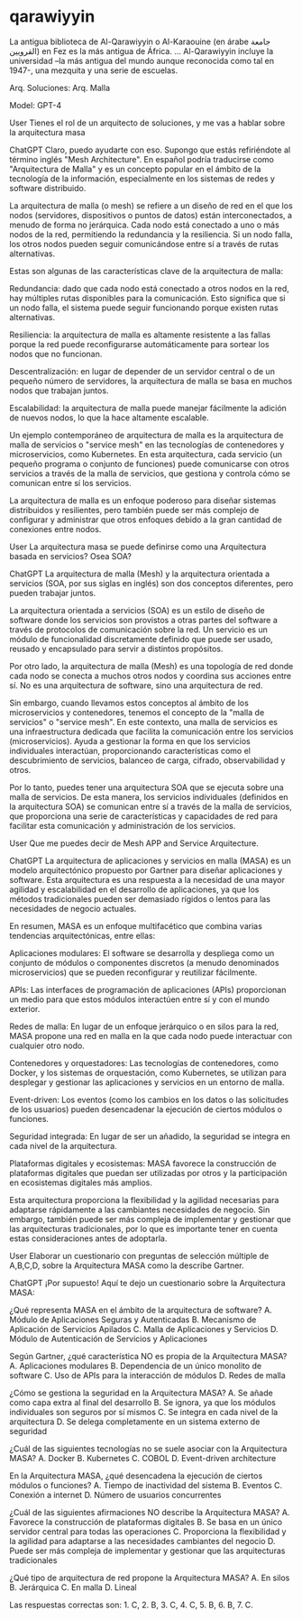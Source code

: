 # qarawiyyin
La antigua biblioteca de Al-Qarawiyyin o Al-Karaouine (en árabe جامعة القرويين) en Fez es la más antigua de África. ... Al-Qarawiyyin incluye la universidad –la más antigua del mundo aunque reconocida como tal en 1947-, una mezquita y una serie de escuelas.

Arq. Soluciones: Arq. Malla

Model: GPT-4

User
Tienes el rol de un arquitecto de soluciones, y me vas a hablar sobre la arquitectura masa

ChatGPT
Claro, puedo ayudarte con eso. Supongo que estás refiriéndote al término inglés "Mesh Architecture". En español podría traducirse como "Arquitectura de Malla" y es un concepto popular en el ámbito de la tecnología de la información, especialmente en los sistemas de redes y software distribuido.

La arquitectura de malla (o mesh) se refiere a un diseño de red en el que los nodos (servidores, dispositivos o puntos de datos) están interconectados, a menudo de forma no jerárquica. Cada nodo está conectado a uno o más nodos de la red, permitiendo la redundancia y la resiliencia. Si un nodo falla, los otros nodos pueden seguir comunicándose entre sí a través de rutas alternativas.

Estas son algunas de las características clave de la arquitectura de malla:

Redundancia: dado que cada nodo está conectado a otros nodos en la red, hay múltiples rutas disponibles para la comunicación. Esto significa que si un nodo falla, el sistema puede seguir funcionando porque existen rutas alternativas.

Resiliencia: la arquitectura de malla es altamente resistente a las fallas porque la red puede reconfigurarse automáticamente para sortear los nodos que no funcionan.

Descentralización: en lugar de depender de un servidor central o de un pequeño número de servidores, la arquitectura de malla se basa en muchos nodos que trabajan juntos.

Escalabilidad: la arquitectura de malla puede manejar fácilmente la adición de nuevos nodos, lo que la hace altamente escalable.

Un ejemplo contemporáneo de arquitectura de malla es la arquitectura de malla de servicios o "service mesh" en las tecnologías de contenedores y microservicios, como Kubernetes. En esta arquitectura, cada servicio (un pequeño programa o conjunto de funciones) puede comunicarse con otros servicios a través de la malla de servicios, que gestiona y controla cómo se comunican entre sí los servicios.

La arquitectura de malla es un enfoque poderoso para diseñar sistemas distribuidos y resilientes, pero también puede ser más complejo de configurar y administrar que otros enfoques debido a la gran cantidad de conexiones entre nodos.





User
La arquitectura masa se puede definirse como una Arquitectura basada en servicios? Osea SOA?

ChatGPT
La arquitectura de malla (Mesh) y la arquitectura orientada a servicios (SOA, por sus siglas en inglés) son dos conceptos diferentes, pero pueden trabajar juntos.

La arquitectura orientada a servicios (SOA) es un estilo de diseño de software donde los servicios son provistos a otras partes del software a través de protocolos de comunicación sobre la red. Un servicio es un módulo de funcionalidad discretamente definido que puede ser usado, reusado y encapsulado para servir a distintos propósitos.

Por otro lado, la arquitectura de malla (Mesh) es una topología de red donde cada nodo se conecta a muchos otros nodos y coordina sus acciones entre sí. No es una arquitectura de software, sino una arquitectura de red.

Sin embargo, cuando llevamos estos conceptos al ámbito de los microservicios y contenedores, tenemos el concepto de la "malla de servicios" o "service mesh". En este contexto, una malla de servicios es una infraestructura dedicada que facilita la comunicación entre los servicios (microservicios). Ayuda a gestionar la forma en que los servicios individuales interactúan, proporcionando características como el descubrimiento de servicios, balanceo de carga, cifrado, observabilidad y otros.

Por lo tanto, puedes tener una arquitectura SOA que se ejecuta sobre una malla de servicios. De esta manera, los servicios individuales (definidos en la arquitectura SOA) se comunican entre sí a través de la malla de servicios, que proporciona una serie de características y capacidades de red para facilitar esta comunicación y administración de los servicios.





User
Que me puedes decir de Mesh APP and Service Arquitecture.

ChatGPT
La arquitectura de aplicaciones y servicios en malla (MASA) es un modelo arquitectónico propuesto por Gartner para diseñar aplicaciones y software. Esta arquitectura es una respuesta a la necesidad de una mayor agilidad y escalabilidad en el desarrollo de aplicaciones, ya que los métodos tradicionales pueden ser demasiado rígidos o lentos para las necesidades de negocio actuales.

En resumen, MASA es un enfoque multifacético que combina varias tendencias arquitectónicas, entre ellas:

Aplicaciones modulares: El software se desarrolla y despliega como un conjunto de módulos o componentes discretos (a menudo denominados microservicios) que se pueden reconfigurar y reutilizar fácilmente.

APIs: Las interfaces de programación de aplicaciones (APIs) proporcionan un medio para que estos módulos interactúen entre sí y con el mundo exterior.

Redes de malla: En lugar de un enfoque jerárquico o en silos para la red, MASA propone una red en malla en la que cada nodo puede interactuar con cualquier otro nodo.

Contenedores y orquestadores: Las tecnologías de contenedores, como Docker, y los sistemas de orquestación, como Kubernetes, se utilizan para desplegar y gestionar las aplicaciones y servicios en un entorno de malla.

Event-driven: Los eventos (como los cambios en los datos o las solicitudes de los usuarios) pueden desencadenar la ejecución de ciertos módulos o funciones.

Seguridad integrada: En lugar de ser un añadido, la seguridad se integra en cada nivel de la arquitectura.

Plataformas digitales y ecosistemas: MASA favorece la construcción de plataformas digitales que puedan ser utilizadas por otros y la participación en ecosistemas digitales más amplios.

Esta arquitectura proporciona la flexibilidad y la agilidad necesarias para adaptarse rápidamente a las cambiantes necesidades de negocio. Sin embargo, también puede ser más compleja de implementar y gestionar que las arquitecturas tradicionales, por lo que es importante tener en cuenta estas consideraciones antes de adoptarla.





User
Elaborar un cuestionario con preguntas de selección múltiple de A,B,C,D, sobre la Arquitectura MASA como la describe Gartner.

ChatGPT
¡Por supuesto! Aquí te dejo un cuestionario sobre la Arquitectura MASA:

¿Qué representa MASA en el ámbito de la arquitectura de software?
A. Módulo de Aplicaciones Seguras y Autenticadas
B. Mecanismo de Aplicación de Servicios Apilados
C. Malla de Aplicaciones y Servicios
D. Módulo de Autenticación de Servicios y Aplicaciones

Según Gartner, ¿qué característica NO es propia de la Arquitectura MASA?
A. Aplicaciones modulares
B. Dependencia de un único monolito de software
C. Uso de APIs para la interacción de módulos
D. Redes de malla

¿Cómo se gestiona la seguridad en la Arquitectura MASA?
A. Se añade como capa extra al final del desarrollo
B. Se ignora, ya que los módulos individuales son seguros por sí mismos
C. Se integra en cada nivel de la arquitectura
D. Se delega completamente en un sistema externo de seguridad

¿Cuál de las siguientes tecnologías no se suele asociar con la Arquitectura MASA?
A. Docker
B. Kubernetes
C. COBOL
D. Event-driven architecture

En la Arquitectura MASA, ¿qué desencadena la ejecución de ciertos módulos o funciones?
A. Tiempo de inactividad del sistema
B. Eventos
C. Conexión a internet
D. Número de usuarios concurrentes

¿Cuál de las siguientes afirmaciones NO describe la Arquitectura MASA?
A. Favorece la construcción de plataformas digitales
B. Se basa en un único servidor central para todas las operaciones
C. Proporciona la flexibilidad y la agilidad para adaptarse a las necesidades cambiantes del negocio
D. Puede ser más compleja de implementar y gestionar que las arquitecturas tradicionales

¿Qué tipo de arquitectura de red propone la Arquitectura MASA?
A. En silos
B. Jerárquica
C. En malla
D. Lineal

Las respuestas correctas son: 1. C, 2. B, 3. C, 4. C, 5. B, 6. B, 7. C.
